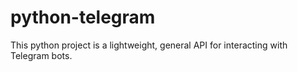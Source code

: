 # python-telegram

This python project is a lightweight, general API for interacting with Telegram bots.
